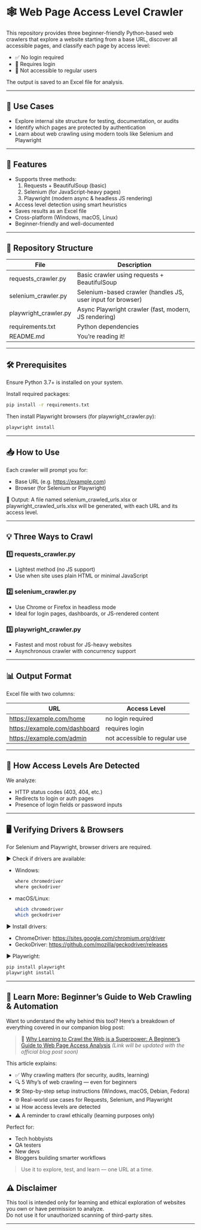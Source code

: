 
# 🕸️ Web Page Access Level Crawler

This repository provides three beginner-friendly Python-based web crawlers that explore a website starting from a base URL, discover all accessible pages, and classify each page by access level:

- ✅ No login required  
- 🔐 Requires login  
- 🚫 Not accessible to regular users  

The output is saved to an Excel file for analysis.

---

## 📌 Use Cases

- Explore internal site structure for testing, documentation, or audits  
- Identify which pages are protected by authentication  
- Learn about web crawling using modern tools like Selenium and Playwright  

---

## 🚀 Features

- Supports three methods:
  1. Requests + BeautifulSoup (basic)
  2. Selenium (for JavaScript-heavy pages)
  3. Playwright (modern async & headless JS rendering)
- Access level detection using smart heuristics
- Saves results as an Excel file
- Cross-platform (Windows, macOS, Linux)
- Beginner-friendly and well-documented

---

## 📂 Repository Structure

| File | Description |
|------|-------------|
| requests_crawler.py | Basic crawler using requests + BeautifulSoup |
| selenium_crawler.py | Selenium-based crawler (handles JS, user input for browser) |
| playwright_crawler.py | Async Playwright crawler (fast, modern, JS rendering) |
| requirements.txt | Python dependencies |
| README.md | You’re reading it! |

---

## 🛠️ Prerequisites

Ensure Python 3.7+ is installed on your system.

Install required packages:

```bash
pip install -r requirements.txt
```

Then install Playwright browsers (for playwright_crawler.py):

```bash
playwright install
```

---

## 📥 How to Use

Each crawler will prompt you for:

- Base URL (e.g. https://example.com)
- Browser (for Selenium or Playwright)

🧪 Output: A file named selenium_crawled_urls.xlsx or playwright_crawled_urls.xlsx will be generated, with each URL and its access level.

---

## 💡 Three Ways to Crawl

### 1️⃣ requests_crawler.py  
- Lightest method (no JS support)  
- Use when site uses plain HTML or minimal JavaScript

### 2️⃣ selenium_crawler.py  
- Use Chrome or Firefox in headless mode  
- Ideal for login pages, dashboards, or JS-rendered content

### 3️⃣ playwright_crawler.py  
- Fastest and most robust for JS-heavy websites  
- Asynchronous crawler with concurrency support

---

## 📊 Output Format

Excel file with two columns:

| URL | Access Level |
|-----|---------------|
| https://example.com/home | no login required |
| https://example.com/dashboard | requires login |
| https://example.com/admin | not accessible to regular use |

---

## 🧪 How Access Levels Are Detected

We analyze:
- HTTP status codes (403, 404, etc.)
- Redirects to login or auth pages
- Presence of login fields or password inputs

---

## 🖥️ Verifying Drivers & Browsers

For Selenium and Playwright, browser drivers are required.

▶️ Check if drivers are available:

- Windows:  
  ```cmd
  where chromedriver
  where geckodriver
  ```

- macOS/Linux:  
  ```bash
  which chromedriver
  which geckodriver
  ```

▶️ Install drivers:

- ChromeDriver: https://sites.google.com/chromium.org/driver  
- GeckoDriver: https://github.com/mozilla/geckodriver/releases

▶️ Playwright:

```bash
pip install playwright
playwright install
```

---

## 📘 Learn More: Beginner’s Guide to Web Crawling & Automation

Want to understand the why behind this tool? Here’s a breakdown of everything covered in our companion blog post:

> 📝 [Why Learning to Crawl the Web is a Superpower: A Beginner’s Guide to Web Page Access Analysis](#) *(Link will be updated with the official blog post soon)*
<!-- TODO: Replace # with actual blog URL once published -->


This article explains:
- ✅ Why crawling matters (for security, audits, learning)
- 🔍 5 Why’s of web crawling — even for beginners
- 🛠️ Step-by-step setup instructions (Windows, macOS, Debian, Fedora)
- 🌐 Real-world use cases for Requests, Selenium, and Playwright
- 📊 How access levels are detected
- ⚠️ A reminder to crawl ethically (learning purposes only)

Perfect for:
- Tech hobbyists  
- QA testers  
- New devs  
- Bloggers building smarter workflows

> Use it to explore, test, and learn — one URL at a time.

## ⚠️ Disclaimer

This tool is intended only for learning and ethical exploration of websites you own or have permission to analyze.  
Do not use it for unauthorized scanning of third-party sites.

---
